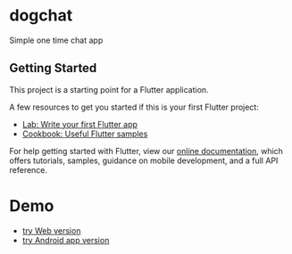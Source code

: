 # dogchat

Simple one time chat app

## Getting Started

This project is a starting point for a Flutter application.

A few resources to get you started if this is your first Flutter project:

- [Lab: Write your first Flutter app](https://flutter.dev/docs/get-started/codelab)
- [Cookbook: Useful Flutter samples](https://flutter.dev/docs/cookbook)

For help getting started with Flutter, view our
[online documentation](https://flutter.dev/docs), which offers tutorials,
samples, guidance on mobile development, and a full API reference.

# Demo
- [try Web version](https://freddiefujiwara.com/dogchat/)
- [try Android app version](https://github.com/freddiefujiwara/dogchat/suites/1354301682/artifacts/22002250)
